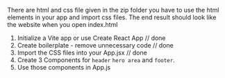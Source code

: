 There are html and css file given in the zip folder you have to use the html elements in your app and import css files.
The end result should look like the website when you open index.html

1. Initialize a Vite app or use Create React App  // done
2. Create boilerplate - remove unnecessary code  // done 
3. Import the CSS files into your App.jsx // done
4. Create 3 Components for `header` `hero area` and `footer`.
5. Use those components in App.js